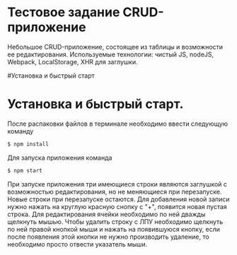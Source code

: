 # Тестовое задание CRUD-приложение

Небольшое CRUD-приложение, состоящее из таблицы и возможности ее редактирования. Используемые технологии: чистый JS, nodeJS, Webpack, LocalStorage, XHR для заглушки.



#Установка и быстрый старт 

# Установка и быстрый старт. 
После распаковки файлов в терминале необходимо ввести следующую команду

```sh
$ npm install 
```

Для запуска приложения команда

```sh
$ npm start
```

При запуске приложения три имеющиеся строки являются заглушкой с возможностью редактирования, но не меняющиеся при перезапуске. 
Новые строки при перезапуске остаются.
Для добавления новой записи нужно нажать на круглую красную снопку с "+", появится новая пустая строка.
Для редактирования ячейки необходимо по ней дважды щелкнуть мышью.
Чтобы удалить строку с ЛПУ необходимо щелкнуть по ней правой кнопкой мыши и нажать на появившуюся кнопку, если после появления этой кнопки не нужно производить удаление, то необходимо просто отвести указатель мыши.




